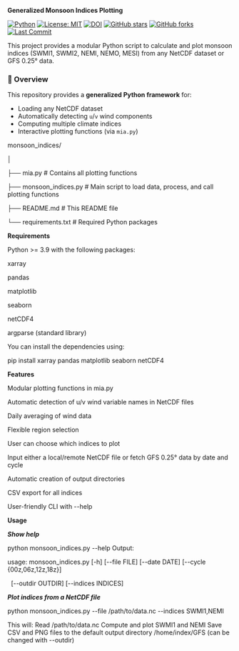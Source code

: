 **Generalized Monsoon Indices Plotting**

[![Python](https://img.shields.io/badge/Python-3.9%2B-blue.svg)](https://www.python.org/)
[![License: MIT](https://img.shields.io/badge/License-MIT-green.svg)](LICENSE)
[![DOI](https://zenodo.org/badge/DOI/10.5281/zenodo.1234567.svg)](https://doi.org/10.5281/zenodo.1234567)
[![GitHub stars](https://img.shields.io/github/stars/jeongyik/monsoon_indices)](https://github.com/jeongyik/monsoon_indices/stargazers)
[![GitHub forks](https://img.shields.io/github/forks/jeongyik/monsoon_indices)](https://github.com/jeongyik/monsoon_indices/network/members)
[![Last Commit](https://img.shields.io/github/last-commit/jeongyik/monsoon_indices)](https://github.com/jeongyik/monsoon_indices/commits/main)


This project provides a modular Python script to calculate and plot monsoon indices (SWMI1, SWMI2, NEMI, NEMO, MESI) from any NetCDF dataset or GFS 0.25° data.

### 📖 Overview
This repository provides a **generalized Python framework** for:  
- Loading any NetCDF dataset  
- Automatically detecting `u`/`v` wind components  
- Computing multiple climate indices  
- Interactive plotting functions (via `mia.py`)  


monsoon\_indices/

│

├── mia.py                 # Contains all plotting functions

├── monsoon\_indices.py     # Main script to load data, process, and call plotting functions

├── README.md              # This README file

└── requirements.txt       # Required Python packages



**Requirements**

Python >= 3.9 with the following packages:

xarray

pandas

matplotlib

seaborn

netCDF4

argparse (standard library)

You can install the dependencies using:

pip install xarray pandas matplotlib seaborn netCDF4

**Features**

Modular plotting functions in mia.py

Automatic detection of u/v wind variable names in NetCDF files

Daily averaging of wind data

Flexible region selection

User can choose which indices to plot

Input either a local/remote NetCDF file or fetch GFS 0.25° data by date and cycle

Automatic creation of output directories

CSV export for all indices

User-friendly CLI with --help

**Usage**

***Show help***

python monsoon\_indices.py --help
Output:

usage: monsoon\_indices.py \[-h] \[--file FILE] \[--date DATE] \[--cycle {00z,06z,12z,18z}]

&nbsp;                          \[--outdir OUTDIR] \[--indices INDICES]

***Plot indices from a NetCDF file***

python monsoon\_indices.py --file /path/to/data.nc --indices SWMI1,NEMI

This will:
Read /path/to/data.nc
Compute and plot SWMI1 and NEMI
Save CSV and PNG files to the default output directory /home/index/GFS (can be changed with --outdir)









